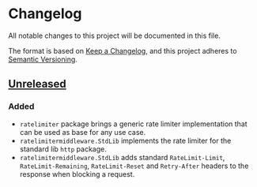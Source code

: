# Changelog

All notable changes to this project will be documented in this file.

The format is based on [Keep a Changelog](https://keepachangelog.com/en/1.1.0/),
and this project adheres to [Semantic Versioning](https://semver.org/spec/v2.0.0.html).

## [Unreleased]

### Added

- `ratelimiter` package brings a generic rate limiter implementation that can be used as base for any use case.
- `ratelimitermiddleware.StdLib` implements the rate limiter for the standard lib `http` package.
- `ratelimitermiddleware.StdLib` adds standard `RateLimit-Limit`, `RateLimit-Remaining`, `RateLimit-Reset` and `Retry-After` headers to the response when blocking a request.

[Unreleased]: https://github.com/rcdmk/go-ratelimiter/compare/d8b2554...HEAD
